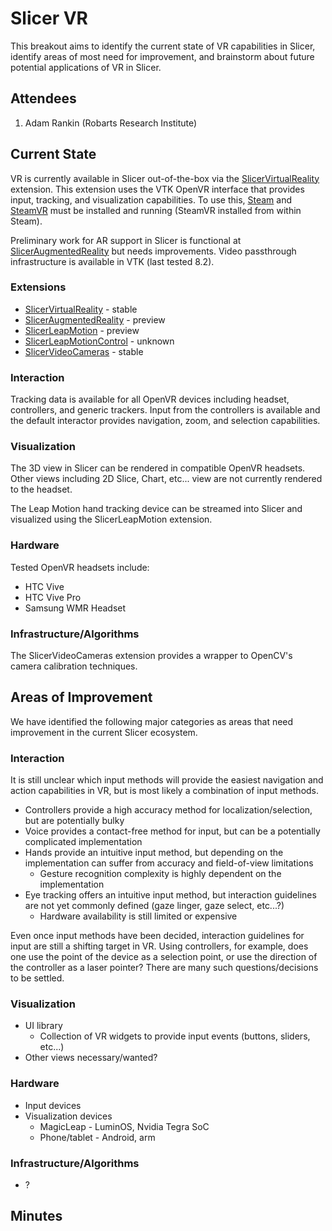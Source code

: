 # Slicer VR

This breakout aims to identify the current state of VR capabilities in Slicer, identify areas of most need for improvement, and brainstorm about future potential applications of VR in Slicer.

## Attendees
1. Adam Rankin (Robarts Research Institute)

## Current State
VR is currently available in Slicer out-of-the-box via the [SlicerVirtualReality](https://github.com/KitwareMedical/SlicerVirtualReality) extension. This extension uses the VTK OpenVR interface that provides input, tracking, and visualization capabilities. To use this, [Steam](https://store.steampowered.com/) and [SteamVR](https://store.steampowered.com/app/250820/SteamVR/) must be installed and running (SteamVR installed from within Steam).

Preliminary work for AR support in Slicer is functional at [SlicerAugmentedReality](https://github.com/VASST/SlicerAugmentedReality) but needs improvements. Video passthrough infrastructure is available in VTK (last tested 8.2).

### Extensions
* [SlicerVirtualReality](https://github.com/KitwareMedical/SlicerVirtualReality) - stable
* [SlicerAugmentedReality](https://github.com/VASST/SlicerAugmentedReality) - preview
* [SlicerLeapMotion](https://github.com/VASST/SlicerLeapMotion) - preview
* [SlicerLeapMotionControl](https://github.com/lassoan/SlicerLeapMotionControl) - unknown
* [SlicerVideoCameras](https://github.com/VASST/SlicerVideoCameras) - stable

### Interaction
Tracking data is available for all OpenVR devices including headset, controllers, and generic trackers. Input from the controllers is available and the default interactor provides navigation, zoom, and selection capabilities.

### Visualization
The 3D view in Slicer can be rendered in compatible OpenVR headsets. Other views including 2D Slice, Chart, etc... view are not currently rendered to the headset.

The Leap Motion hand tracking device can be streamed into Slicer and visualized using the SlicerLeapMotion extension.

### Hardware

Tested OpenVR headsets include:
* HTC Vive
* HTC Vive Pro
* Samsung WMR Headset

### Infrastructure/Algorithms
The SlicerVideoCameras extension provides a wrapper to OpenCV's camera calibration techniques.

## Areas of Improvement
We have identified the following major categories as areas that need improvement in the current Slicer ecosystem.

### Interaction
It is still unclear which input methods will provide the easiest navigation and action capabilities in VR, but is most likely a combination of input methods.

* Controllers provide a high accuracy method for localization/selection, but are potentially bulky
* Voice provides a contact-free method for input, but can be a potentially complicated implementation
* Hands provide an intuitive input method, but depending on the implementation can suffer from accuracy and field-of-view limitations
  * Gesture recognition complexity is highly dependent on the implementation
* Eye tracking offers an intuitive input method, but interaction guidelines are not yet commonly defined (gaze linger, gaze select, etc...?)
  * Hardware availability is still limited or expensive

Even once input methods have been decided, interaction guidelines for input are still a shifting target in VR. Using controllers, for example, does one use the point of the device as a selection point, or use the direction of the controller as a laser pointer? There are many such questions/decisions to be settled.

### Visualization
* UI library
  * Collection of VR widgets to provide input events (buttons, sliders, etc...)
* Other views necessary/wanted?

### Hardware
* Input devices
* Visualization devices
  * MagicLeap - LuminOS, Nvidia Tegra SoC
  * Phone/tablet - Android, arm

### Infrastructure/Algorithms
* ?

## Minutes
